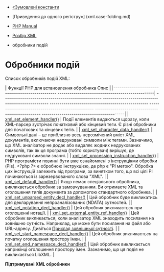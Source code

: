 - [«Зумовлені константи](xml.constants.md)
- [Приведення до одного регістру»] (xml.case-folding.md)

- [PHP Manual](index.md)
- [Розбір XML](book.xml.md)
- обробники подій

# Обробники подій

Список обробників подій XML:

| Функції PHP для встановлення обробника Опис |
|------------------------------------------------- -------------------------------------------------| -------------------------------------------------- -------------------------------------------------- -------------------------------------------------- -------------------------------------------------- -------------------------------------------------- ------------------------------------------|
| [xml_set_element_handler()](function.xml-set-element-handler.md) | Події елементів видаються щоразу, коли XML-парсер зустрічає початковий або кінцевий теги. Є різні обробники для початкових та кінцевих тегів. |
| [xml_set_character_data_handler()](function.xml-set-character-data-handler.md) | Символьні дані – це приблизно весь нерозмічений вміст XML документів, включаючи недруковані символи між тегами. Зазначимо, що XML аналізатор не додає або видаляє жодних недрукованих символів, так як ця програма (тобто користувач) вирішує, де недруковані символи значні. |
| [xml_set_processing_instruction_handler()](function.xml-set-processing-instruction-handler.md) | PHP програмісти повинні бути вже ознайомлені з інструкціями обробки (PIs). \<?php ?\> є обробною інструкцією, де php є "PI метою". Обробка цих інструкцій залежить від програми, за винятком того, що всі цілі PI починаються із зарезервованого слова "XML". |
| [xml_set_default_handler()](function.xml-set-default-handler.md) | Якщо немає спеціального обробника, викликається обробник за замовчуванням. Ви отримаєте XML та оголошення типів документа за допомогою стандартного обробника. |
| [xml_set_unparsed_entity_decl_handler()](function.xml-set-unparsed-entity-decl-handler.md) | Цей обробник буде викликатись для декларування непроаналізованих (NDATA) сутностей. |
| [xml_set_notation_decl_handler()](function.xml-set-notation-decl-handler.md) | Цей обробник викликається при оголошенні нотації. |
| [xml_set_external_entity_ref_handler()](function.xml-set-external-entity-ref-handler.md) | Цей обробник викликається, коли аналізатор XML знаходить посилання на зовнішню сутність. Наприклад, це може бути посилання на файл або URL-адресу. Дивіться [Приклад зовнішньої сутності](example.xml-external-entity.md). |
| [xml_set_start_namespace_decl_handler()](function.xml-set-start-namespace-decl-handler.md) | Цей обробник викликається на початку оголошення простору імен. |
| [xml_set_end_namespace_decl_handler()](function.xml-set-end-namespace-decl-handler.md) | Цей обробник викликається наприкінці оголошення простору імен. Зазначимо, що ця подія не викликається LibXML. |

**Підтримувані XML обробники**
